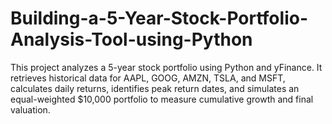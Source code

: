 # Building-a-5-Year-Stock-Portfolio-Analysis-Tool-using-Python
This project analyzes a 5-year stock portfolio using Python and yFinance. It retrieves historical data for AAPL, GOOG, AMZN, TSLA, and MSFT, calculates daily returns, identifies peak return dates, and simulates an equal-weighted $10,000 portfolio to measure cumulative growth and final valuation.
